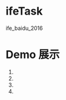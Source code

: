 # ifeTask
<p style="color:bule">ife_baidu_2016</p>
<h1>Demo 展示</h1>
<ol>
  <li><a href="https://cold-code.github.io/ifeTask?blob/master/Stage1/task06/index.html"></a></li>
  <li></li>
  <li></li>
  <li></li>
</ol>
